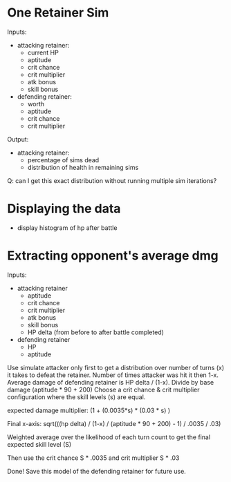 # One Retainer Sim

Inputs:

* attacking retainer:
  * current HP
  * aptitude
  * crit chance
  * crit multiplier
  * atk bonus
  * skill bonus
* defending retainer:
  * worth
  * aptitude
  * crit chance
  * crit multiplier

Output:

* attacking retainer:
  * percentage of sims dead
  * distribution of health in remaining sims

Q: can I get this exact distribution without running multiple sim iterations?

# Displaying the data

* display histogram of hp after battle


# Extracting opponent's average dmg

Inputs:

* attacking retainer
  * aptitude
  * crit chance
  * crit multiplier
  * atk bonus
  * skill bonus
  * HP delta (from before to after battle completed)
* defending retainer
  * HP
  * aptitude

Use simulate attacker only first to get a distribution over number of turns (x) it takes to defeat the retainer.
Number of times attacker was hit it then 1-x.
Average damage of defending retainer is HP delta / (1-x).
Divide by base damage (aptitude * 90 + 200)
Choose a crit chance & crit multiplier configuration where the skill levels (s) are equal.

expected damage multiplier: (1 + (0.0035*s) * (0.03 * s) )

Final x-axis: sqrt(((hp delta) / (1-x) / (aptitude * 90 + 200) - 1) / .0035 / .03)

Weighted average over the likelihood of each turn count to get the final expected skill level (S)

Then use the crit chance S * .0035 and crit multiplier S * .03

Done! Save this model of the defending retainer for future use.

